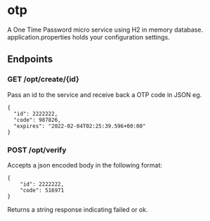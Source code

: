 # otp
A One Time Password micro service using H2 in memory database.  
application.properties holds your configuration settings.  
  
## Endpoints

### GET /opt/create/{id}  

Pass an id to the service and receive back a OTP code in JSON eg.  
    
  ```
  {
    "id": 2222222,  
    "code": 987826,  
    "expires": "2022-02-04T02:25:39.596+00:00"  
  }
 ```
  
### POST /opt/verify  

Accepts a json encoded body in the following format:  
  
```
{
    "id": 2222222,
    "code": 516971
}
```
  
 Returns a string response indicating failed or ok.


